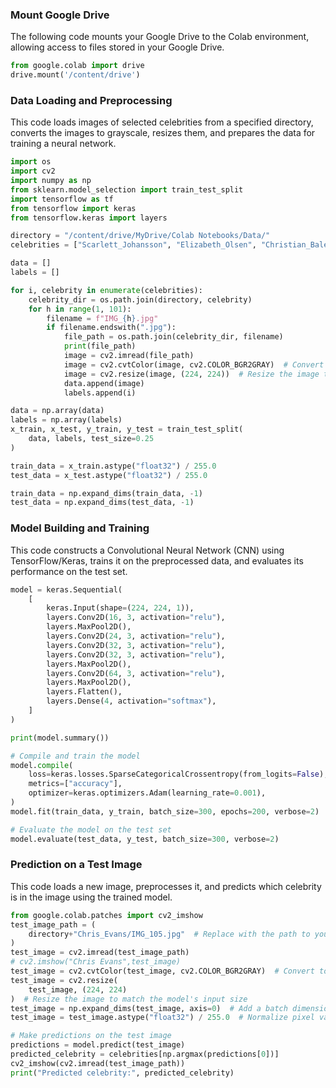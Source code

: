 ### Mount Google Drive
The following code mounts your Google Drive to the Colab environment, allowing access to files stored in your Google Drive.

```python
from google.colab import drive
drive.mount('/content/drive')
```

### Data Loading and Preprocessing
This code loads images of selected celebrities from a specified directory, converts the images to grayscale, resizes them, and prepares the data for training a neural network.

```python
import os
import cv2
import numpy as np
from sklearn.model_selection import train_test_split
import tensorflow as tf
from tensorflow import keras
from tensorflow.keras import layers

directory = "/content/drive/MyDrive/Colab Notebooks/Data/"
celebrities = ["Scarlett_Johansson", "Elizabeth_Olsen", "Christian_Bale", "Chris_Evans"]

data = []
labels = []

for i, celebrity in enumerate(celebrities):
    celebrity_dir = os.path.join(directory, celebrity)
    for h in range(1, 101):
        filename = f"IMG_{h}.jpg"
        if filename.endswith(".jpg"):
            file_path = os.path.join(celebrity_dir, filename)
            print(file_path)
            image = cv2.imread(file_path)
            image = cv2.cvtColor(image, cv2.COLOR_BGR2GRAY)  # Convert to grayscale
            image = cv2.resize(image, (224, 224))  # Resize the image to a desired size
            data.append(image)
            labels.append(i)

data = np.array(data)
labels = np.array(labels)
x_train, x_test, y_train, y_test = train_test_split(
    data, labels, test_size=0.25
)

train_data = x_train.astype("float32") / 255.0
test_data = x_test.astype("float32") / 255.0

train_data = np.expand_dims(train_data, -1)
test_data = np.expand_dims(test_data, -1)
```

### Model Building and Training
This code constructs a Convolutional Neural Network (CNN) using TensorFlow/Keras, trains it on the preprocessed data, and evaluates its performance on the test set.

```python
model = keras.Sequential(
    [
        keras.Input(shape=(224, 224, 1)),
        layers.Conv2D(16, 3, activation="relu"),
        layers.MaxPool2D(),
        layers.Conv2D(24, 3, activation="relu"),
        layers.Conv2D(32, 3, activation="relu"),
        layers.Conv2D(32, 3, activation="relu"),
        layers.MaxPool2D(),
        layers.Conv2D(64, 3, activation="relu"),
        layers.MaxPool2D(),
        layers.Flatten(),
        layers.Dense(4, activation="softmax"),
    ]
)

print(model.summary())

# Compile and train the model
model.compile(
    loss=keras.losses.SparseCategoricalCrossentropy(from_logits=False),
    metrics=["accuracy"],
    optimizer=keras.optimizers.Adam(learning_rate=0.001),
)
model.fit(train_data, y_train, batch_size=300, epochs=200, verbose=2)

# Evaluate the model on the test set
model.evaluate(test_data, y_test, batch_size=300, verbose=2)
```

### Prediction on a Test Image
This code loads a new image, preprocesses it, and predicts which celebrity is in the image using the trained model.

```python
from google.colab.patches import cv2_imshow
test_image_path = (
    directory+"Chris_Evans/IMG_105.jpg"  # Replace with the path to your test image
)
test_image = cv2.imread(test_image_path)
# cv2.imshow("Chris Evans",test_image)
test_image = cv2.cvtColor(test_image, cv2.COLOR_BGR2GRAY)  # Convert to grayscale
test_image = cv2.resize(
    test_image, (224, 224)
)  # Resize the image to match the model's input size
test_image = np.expand_dims(test_image, axis=0)  # Add a batch dimension
test_image = test_image.astype("float32") / 255.0  # Normalize pixel values

# Make predictions on the test image
predictions = model.predict(test_image)
predicted_celebrity = celebrities[np.argmax(predictions[0])]
cv2_imshow(cv2.imread(test_image_path))
print("Predicted celebrity:", predicted_celebrity)
```
